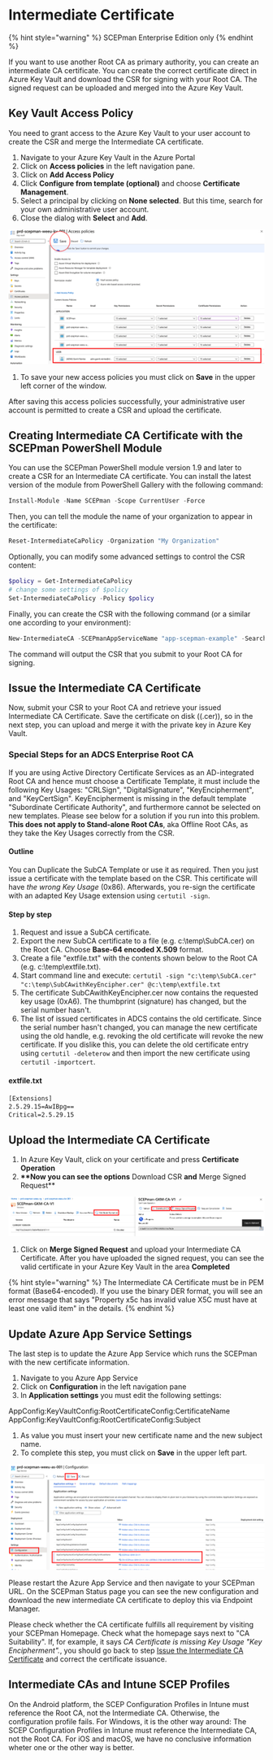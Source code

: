 # Intermediate Certificate

{% hint style="warning" %}
SCEPman Enterprise Edition only
{% endhint %}

If you want to use another Root CA as primary authority, you can create an intermediate CA certificate. You can create the correct certificate direct in Azure Key Vault and download the CSR for signing with your Root CA. The signed request can be uploaded and merged into the Azure Key Vault.

## Key Vault Access Policy

You need to grant access to the Azure Key Vault to your user account to create the CSR and merge the Intermediate CA certificate.

1. Navigate to your Azure Key Vault in the Azure Portal
2. Click on **Access policies** in the left navigation pane.
3. Click on **Add Access Policy**
4. Click **Configure from template (optional)** and choose **Certificate Management**.
5. Select a principal by clicking on **None selected**. But this time, search for your own administrative user account.
6. Close the dialog with **Select** and **Add**.

![](../../.gitbook/assets/screenshot-2020-10-19-at-15.35.28.png)

1. To save your new access policies you must click on **Save** in the upper left corner of the window.

After saving this access policies successfully, your administrative user account is permitted to create a CSR and upload the certificate.

## Creating Intermediate CA Certificate with the SCEPman PowerShell Module

You can use the SCEPman PowerShell module version 1.9 and later to create a CSR for an Intermediate CA certificate. You can install the latest version of the module from PowerShell Gallery with the following command:

```PowerShell
Install-Module -Name SCEPman -Scope CurrentUser -Force
```
Then, you can tell the module the name of your organization to appear in the certificate:

```PowerShell	
Reset-IntermediateCaPolicy -Organization "My Organization"
```

Optionally, you can modify some advanced settings to control the CSR content:

```PowerShell
$policy = Get-IntermediateCaPolicy
# change some settings of $policy
Set-IntermediateCaPolicy -Policy $policy
```

Finally, you can create the CSR with the following command (or a similar one according to your environment):

```PowerShell
New-IntermediateCA -SCEPmanAppServiceName "app-scepman-example" -SearchAllSubscriptions
```

The command will output the CSR that you submit to your Root CA for signing.

## Issue the Intermediate CA Certificate

Now, submit your CSR to your Root CA and retrieve your issued Intermediate CA Certificate. Save the certificate on disk ((.cer)), so in the next step, you can upload and merge it with the private key in Azure Key Vault.

### Special Steps for an ADCS Enterprise Root CA

If you are using Active Directory Certificate Services as an AD-integrated Root CA and hence must choose a Certificate Template, it must include the following Key Usages: "CRLSign", "DigitalSignature", "KeyEncipherment", and "KeyCertSign". KeyEncipherment is missing in the default template "Subordinate Certificate Authority", and furthermore cannot be selected on new templates. Please see below for a solution if you run into this problem. **This does not apply to Stand-alone Root CAs**, aka Offline Root CAs, as they take the Key Usages correctly from the CSR.

#### Outline

You can Duplicate the SubCA Template or use it as required. Then you just issue a certificate with the template based on the CSR. This certificate will have _the wrong Key Usage_ (0x86). Afterwards, you re-sign the certificate with an adapted Key Usage extension using `certutil -sign`.

#### Step by step

1. Request and issue a SubCA certificate.
2. Export the new SubCA certificate to a file (e.g. c:\temp\SubCA.cer) on the Root CA. Choose **Base-64 encoded X.509** format.
3. Create a file "extfile.txt" with the contents shown below to the Root CA (e.g. c:\temp\extfile.txt).
4. Start command line and execute: `certutil -sign "c:\temp\SubCA.cer" "c:\temp\SubCAwithKeyEncipher.cer" @c:\temp\extfile.txt`
5. The certificate SubCAwithKeyEncipher.cer now contains the requested key usage (0xA6). The thumbprint (signature) has changed, but the serial number hasn't.
6. The list of issued certificates in ADCS contains the old certificate. Since the serial number hasn't changed, you can manage the new certificate using the old handle, e.g. revoking the old certificate will revoke the new certificate. If you dislike this, you can delete the old certificate entry using `certutil -deleterow` and then import the new certificate using `certutil -importcert`.

#### extfile.txt

```
[Extensions]
2.5.29.15=AwIBpg==
Critical=2.5.29.15
```

## Upload the Intermediate CA Certificate

1. In Azure Key Vault, click on your certificate and press **Certificate Operation**
2. **\*\*Now you can see the options** Download CSR **and** Merge Signed Request\*\*

![](../../.gitbook/assets/screenshot-2020-10-19-at-16.01.18.png)

1. Click on **Merge Signed Request** and upload your Intermediate CA Certificate. After you have uploaded the signed request, you can see the valid certificate in your Azure Key Vault in the area **Completed**

{% hint style="warning" %}
The Intermediate CA Certificate must be in PEM format (Base64-encoded). If you use the binary DER format, you will see an error message that says "Property x5c has invalid value X5C must have at least one valid item" in the details.
{% endhint %}

## Update Azure App Service Settings

The last step is to update the Azure App Service which runs the SCEPman with the new certificate information.

1. Navigate to you Azure App Service
2. Click on **Configuration** in the left navigation pane
3. In **Application settings** you must edit the following settings:

AppConfig:KeyVaultConfig:RootCertificateConfig:CertificateName AppConfig:KeyVaultConfig:RootCertificateConfig:Subject

1. As value you must insert your new certificate name and the new subject name.
2. To complete this step, you must click on **Save** in the upper left part.

![](../../.gitbook/assets/screenshot-2020-10-19-at-16.06.40.png)

Please restart the Azure App Service and then navigate to your SCEPman URL. On the SCEPman Status page you can see the new configuration and download the new intermediate CA certificate to deploy this via Endpoint Manager.

Please check whether the CA certificate fulfills all requirement by visiting your SCEPman Homepage. Check what the homepage says next to "CA Suitability". If, for example, it says _CA Certificate is missing Key Usage "Key Encipherment"._, you should go back to step [Issue the Intermediate CA Certificate](intermediate-certificate.md#issue-the-intermediate-ca-certificate) and correct the certificate issuance.

## Intermediate CAs and Intune SCEP Profiles

On the Android platform, the SCEP Configuration Profiles in Intune must reference the Root CA, not the Intermediate CA. Otherwise, the configuration profile fails. For Windows, it is the other way around: The SCEP Configuration Profiles in Intune must reference the Intermediate CA, not the Root CA. For iOS and macOS, we have no conclusive information wheter one or the other way is better.
